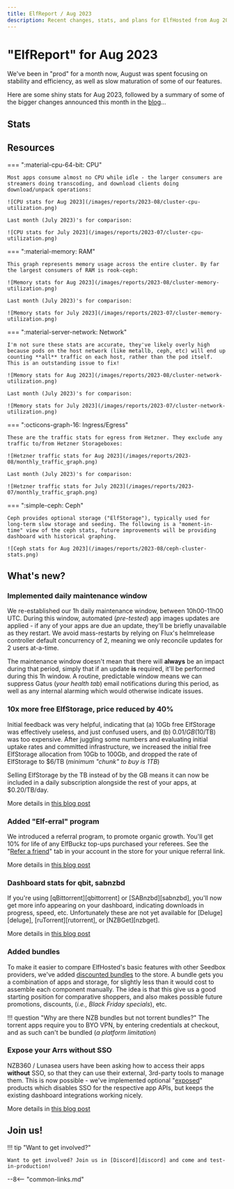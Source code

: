 ```yaml
---
title: ElfReport / Aug 2023
description: Recent changes, stats, and plans for ElfHosted from Aug 2023
---
```


# "ElfReport" for Aug 2023

We've been in "prod" for a month now, August was spent focusing on stability and efficiency, as well as slow maturation of some of our features.

Here are some shiny stats for Aug 2023, followed by a summary of some of the bigger changes announced this month in the [blog](/blog/)...

<!-- more -->

## Stats

## Resources

=== ":material-cpu-64-bit: CPU"

    Most apps consume almost no CPU while idle - the larger consumers are streamers doing transcoding, and download clients doing download/unpack operations:

    ![CPU stats for Aug 2023](/images/reports/2023-08/cluster-cpu-utilization.png)

    Last month (July 2023)'s for comparison:

    ![CPU stats for July 2023](/images/reports/2023-07/cluster-cpu-utilization.png)


=== ":material-memory: RAM"

    This graph represents memory usage across the entire cluster. By far the largest consumers of RAM is rook-ceph:

    ![Memory stats for Aug 2023](/images/reports/2023-08/cluster-memory-utilization.png)

    Last month (July 2023)'s for comparison:

    ![Memory stats for July 2023](/images/reports/2023-07/cluster-memory-utilization.png)

=== ":material-server-network: Network"

    I'm not sure these stats are accurate, they've likely overly high because pods on the host network (like metallb, ceph, etc) will end up counting **all** traffic on each host, rather than the pod itself. This is an outstanding issue to fix!

    ![Memory stats for Aug 2023](/images/reports/2023-08/cluster-network-utilization.png)

    Last month (July 2023)'s for comparison:

    ![Memory stats for July 2023](/images/reports/2023-07/cluster-network-utilization.png)

=== ":octicons-graph-16: Ingress/Egress"

    These are the traffic stats for egress from Hetzner. They exclude any traffic to/from Hetzner Storageboxes:

    ![Hetzner traffic stats for Aug 2023](/images/reports/2023-08/monthly_traffic_graph.png)

    Last month (July 2023)'s for comparison:

    ![Hetzner traffic stats for July 2023](/images/reports/2023-07/monthly_traffic_graph.png)

=== ":simple-ceph: Ceph"

    Ceph provides optional storage ("ElfStorage"), typically used for long-term slow storage and seeding. The following is a "moment-in-time" view of the ceph stats, future improvements will be providing dashboard with historical graphing.

    ![Ceph stats for Aug 2023](/images/reports/2023-08/ceph-cluster-stats.png)

## What's new?

### Implemented daily maintenance window

We re-established our 1h daily maintenance window, between 10h00-11h00 UTC. During this window, automated (*pre-tested*) app images updates are applied - if any of your apps are due an update, they'll be briefly unavailable as they restart. We avoid mass-restarts by relying on Flux's helmrelease controller default concurrency of 2, meaning we only reconcile updates for 2 users at-a-time.

The maintenance window doesn't mean that there will **always** be an impact during that period, simply that if an update **is** required, it'll be performed during this 1h window. A routine, predictable window means we can suppress Gatus (*your health tab*) email notifications during this period, as well as any internal alarming which would otherwise indicate issues.

### 10x more free ElfStorage, price reduced by 40%

Initial feedback was very helpful, indicating that (a) 10Gb free ElfStorage was effectively useless, and just confused users, and (b) $0.01/GB ($10/TB) was too expensive. After juggling some numbers and evaluating initial uptake rates and committed infrastructure, we increased the initial free ElfStorage allocation from 10Gb to 100Gb, and dropped the rate of ElfStorage to $6/TB (*minimum "chunk" to buy is 1TB*)

Selling ElfStorage by the TB instead of by the GB means it can now be included in a daily subscription alongside the rest of your apps, at $0.20/TB/day.

More details in [this blog post](/blog/2023/08/21/elfstorage-refactored/)

### Added "Elf-erral" program

We introduced a referral program, to promote organic growth. You'll get 10% for life of any ElfBuckz top-ups purchased your referees. See the "[Refer a friend](https://store.elfhosted.com/my-account/myreferrals/)" tab in your account in the store for your unique referral link.

More details in [this blog post](/blog/2023/08/09/elferral-program-is-a-go/)

### Dashboard stats for qbit, sabnzbd

If you're using [qBittorrent][qbittorrent] or [SABnzbd][sabnzbd], you'll now get more info appearing on your dashboard, indicating downloads in progress, speed, etc. Unfortunately these are not yet available for [Deluge][deluge], [ruTorrent][rutorrent], or [NZBGet][nzbget].

More details in [this blog post](/blog/2023/08/18/sabnzbd-qbittorrent-dashboard-stats/)

### Added bundles

To make it easier to compare ElfHosted's basic features with other Seedbox providers, we've added [discounted bundles](https://store.elfhosted.com/product-category/bundles/) to the store. A bundle gets you a combination of apps and storage, for slightly less than it would cost to assemble each component manually. The idea is that this give us a good starting position for comparative shoppers, and also makes possible future promotions, discounts, (*i.e., Black Friday specials*), etc.

!!! question "Why are there NZB bundles but not torrent bundles?"
    The torrent apps require you to BYO VPN, by entering credentials at checkout, and as such can't be bundled (*a platform limitation*)

### Expose your Arrs without SSO

NZB360 / Lunasea users have been asking how to access their apps **without** SSO, so that they can use their external, 3rd-party tools to manage them. This is now possible - we've implemented optional "[exposed](https://store.elfhosted.com/product-category/advanced/)" products which disables SSO for the respective app APIs, but keeps the existing dashboard integrations working nicely.

More details in [this blog post](/blog/2023/08/31/exposing-apis-without-sso/)
  


## Join us!

!!! tip "Want to get involved?"

    Want to get involved? Join us in [Discord][discord] and come and test-in-production!

[^1]: Much of this is yearly fees for Wordpress plugins
[^2]: Yes, that's a **lot**! This is the opportunity cost, over a month, of focusing on ElfHosted rather than billable consulting work!
[^3]: Total spend includes yearly payments for Wordpress plugins, etc
[^4]: All moneyz are in US dollarz!

--8<-- "common-links.md"